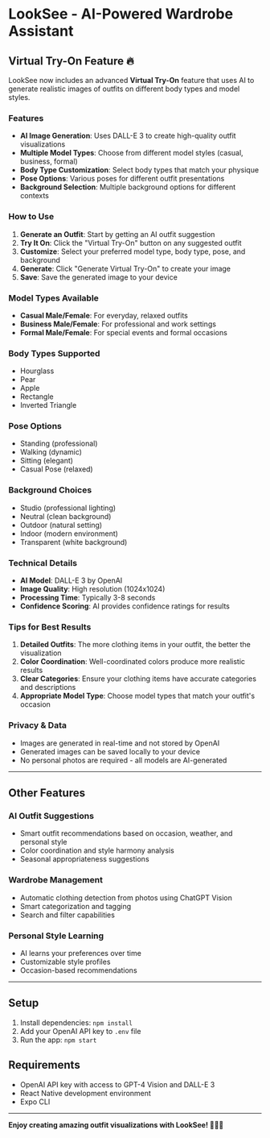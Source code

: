 # LookSee - AI-Powered Wardrobe Assistant

## Virtual Try-On Feature 🔥

LookSee now includes an advanced **Virtual Try-On** feature that uses AI to generate realistic images of outfits on different body types and model styles.

### Features

- **AI Image Generation**: Uses DALL-E 3 to create high-quality outfit visualizations
- **Multiple Model Types**: Choose from different model styles (casual, business, formal)
- **Body Type Customization**: Select body types that match your physique
- **Pose Options**: Various poses for different outfit presentations
- **Background Selection**: Multiple background options for different contexts

### How to Use

1. **Generate an Outfit**: Start by getting an AI outfit suggestion
2. **Try It On**: Click the "Virtual Try-On" button on any suggested outfit
3. **Customize**: Select your preferred model type, body type, pose, and background
4. **Generate**: Click "Generate Virtual Try-On" to create your image
5. **Save**: Save the generated image to your device

### Model Types Available

- **Casual Male/Female**: For everyday, relaxed outfits
- **Business Male/Female**: For professional and work settings
- **Formal Male/Female**: For special events and formal occasions

### Body Types Supported

- Hourglass
- Pear
- Apple
- Rectangle
- Inverted Triangle

### Pose Options

- Standing (professional)
- Walking (dynamic)
- Sitting (elegant)
- Casual Pose (relaxed)

### Background Choices

- Studio (professional lighting)
- Neutral (clean background)
- Outdoor (natural setting)
- Indoor (modern environment)
- Transparent (white background)

### Technical Details

- **AI Model**: DALL-E 3 by OpenAI
- **Image Quality**: High resolution (1024x1024)
- **Processing Time**: Typically 3-8 seconds
- **Confidence Scoring**: AI provides confidence ratings for results

### Tips for Best Results

1. **Detailed Outfits**: The more clothing items in your outfit, the better the visualization
2. **Color Coordination**: Well-coordinated colors produce more realistic results
3. **Clear Categories**: Ensure your clothing items have accurate categories and descriptions
4. **Appropriate Model Type**: Choose model types that match your outfit's occasion

### Privacy & Data

- Images are generated in real-time and not stored by OpenAI
- Generated images can be saved locally to your device
- No personal photos are required - all models are AI-generated

---

## Other Features

### AI Outfit Suggestions
- Smart outfit recommendations based on occasion, weather, and personal style
- Color coordination and style harmony analysis
- Seasonal appropriateness suggestions

### Wardrobe Management
- Automatic clothing detection from photos using ChatGPT Vision
- Smart categorization and tagging
- Search and filter capabilities

### Personal Style Learning
- AI learns your preferences over time
- Customizable style profiles
- Occasion-based recommendations

---

## Setup

1. Install dependencies: `npm install`
2. Add your OpenAI API key to `.env` file
3. Run the app: `npm start`

## Requirements

- OpenAI API key with access to GPT-4 Vision and DALL-E 3
- React Native development environment
- Expo CLI

---

**Enjoy creating amazing outfit visualizations with LookSee! 👗👕✨**